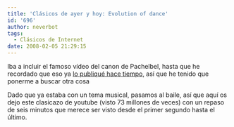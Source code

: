 ```yaml
---
title: 'Clásicos de ayer y hoy: Evolution of dance'
id: '696'
author: neverbot
tags:
  - Clásicos de Internet
date: 2008-02-05 21:29:15
---
```


Iba a incluir el famoso vídeo del canon de Pachelbel, hasta que he recordado que eso ya [lo publiqué hace tiempo](http://localhost:8000/humor/el-canon-de-pachelbel/), así que he tenido que ponerme a buscar otra cosa

Dado que ya estaba con un tema musical, pasamos al baile, así que aquí os dejo este clasicazo de youtube (visto 73 millones de veces) con un repaso de seis minutos que merece ser visto desde el primer segundo hasta el último.